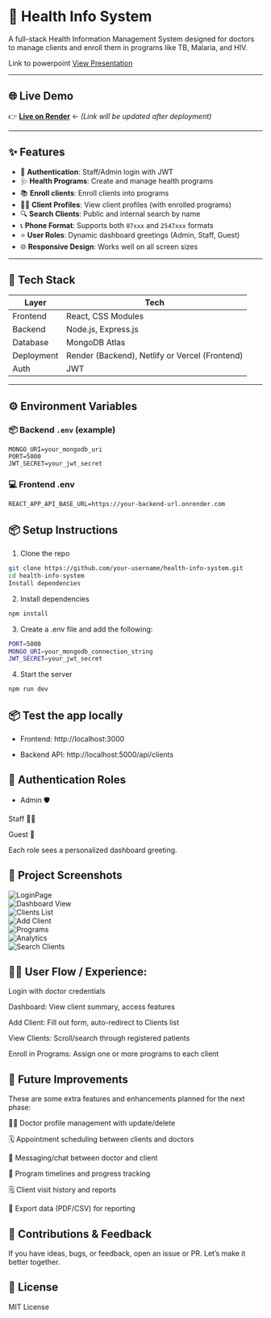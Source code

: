 # 🏥 Health Info System

A full-stack Health Information Management System designed for doctors to manage clients and enroll them in programs like TB, Malaria, and HIV.

Link to powerpoint
[View Presentation](https://docs.google.com/presentation/d/1d0M4rmyCG8op7vEPvlCEHliWgL34ZRUhx_TfuKSaU3k/edit?usp=sharing)

---

## 🌐 Live Demo

👉 [**Live on Render**](https://your-render-url-here.com) ← _(Link will be updated after deployment)_

---

## ✨ Features

- 🔐 **Authentication**: Staff/Admin login with JWT
- 🩺 **Health Programs**: Create and manage health programs
- 📚 **Enroll clients**: Enroll clients into programs
- 🧍‍♂️ **Client Profiles**: View client profiles (with enrolled programs)
- 🔍 **Search Clients**: Public and internal search by name
- 📞 **Phone Format**: Supports both `07xxx` and `2547xxx` formats
- ⭐ **User Roles**: Dynamic dashboard greetings (Admin, Staff, Guest)
- 🌐 **Responsive Design**: Works well on all screen sizes

---

## 🚀 Tech Stack

| Layer       | Tech                  |
|-------------|-----------------------|
| Frontend    | React, CSS Modules    |
| Backend     | Node.js, Express.js   |
| Database    | MongoDB Atlas         |
| Deployment  | Render (Backend), Netlify or Vercel (Frontend) |
| Auth        | JWT                   |

---

## ⚙️ Environment Variables

### 📦 Backend `.env` (example)

```env
MONGO_URI=your_mongodb_uri
PORT=5000
JWT_SECRET=your_jwt_secret

```

### 💻 Frontend .env

```env
REACT_APP_API_BASE_URL=https://your-backend-url.onrender.com
```

## 📦 Setup Instructions

1. Clone the repo

```bash
git clone https://github.com/your-username/health-info-system.git
cd health-info-system
Install dependencies
```

2. Install dependencies

```bash
npm install
```

3. Create a .env file and add the following:

```bash
PORT=5000
MONGO_URI=your_mongodb_connection_string
JWT_SECRET=your_jwt_secret
```

4. Start the server

```bash
npm run dev
```

## 📦 Test the app locally

- Frontend: http://localhost:3000

- Backend API: http://localhost:5000/api/clients

## 🔐 Authentication Roles
- Admin 🛡️

Staff 🧑‍⚕️

Guest 🙋

Each role sees a personalized dashboard greeting.

## 📸 Project Screenshots

![LoginPage](Images/Loginpage.png)  
![Dashboard View](Images/Dashboard.png)  
![Clients List](Images/Clients.png)  
![Add Client](Images/AddClient.png)  
![Programs](Images/Programs.png)  
![Analytics](Images/Analytics.png)  
![Search Clients](Images/SearchClient.png)  


## 👩‍⚕️ User Flow / Experience:

Login with doctor credentials

Dashboard: View client summary, access features

Add Client: Fill out form, auto-redirect to Clients list

View Clients: Scroll/search through registered patients

Enroll in Programs: Assign one or more programs to each client

## 🔮 Future Improvements

These are some extra features and enhancements planned for the next phase:

🧑‍⚕️ Doctor profile management with update/delete

🗓️ Appointment scheduling between clients and doctors

💬 Messaging/chat between doctor and client

📅 Program timelines and progress tracking

🗒️ Client visit history and reports

📂 Export data (PDF/CSV) for reporting

## 🧠 Contributions & Feedback

If you have ideas, bugs, or feedback, open an issue or PR. Let’s make it better together.

## 📄 License

MIT License
